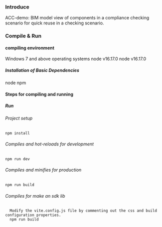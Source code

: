 ### Introduce
ACC-demo: BIM model view of components in a compliance checking scenario for quick reuse in a checking scenario.

### Compile & Run
#### compiling environment
 Windows 7 and above operating systems node v16.17.0
 node v16.17.0

##### Installation of Basic Dependencies
node
npm

#### Steps for compiling and running

##### Run
###### Project setup

```
npm install
```

###### Compiles and hot-reloads for development

```
npm run dev
```

###### Compiles and minifies for production

```
npm run build
```
###### Compiles for make an sdk lib

```
  Modify the vite.config.js file by commenting out the css and build configuration properties.
  npm run build
```
